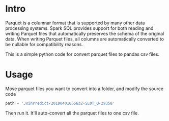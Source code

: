 # Intro
Parquet is a columnar format that is supported by many other data processing systems. Spark SQL provides support for both reading and writing Parquet files that automatically preserves the schema of the original data. When writing Parquet files, all columns are automatically converted to be nullable for compatibility reasons.

This is a simple python code for convert parquet files to pandas csv files.
# Usage
Move parquet files you want to convert into a folder, and modify the source code
```python
path = 'JoinPredict-20190401055632-SLOT_0-29358'
```
Then run it.
It'll auto-convert all the parquet files to one csv file.
